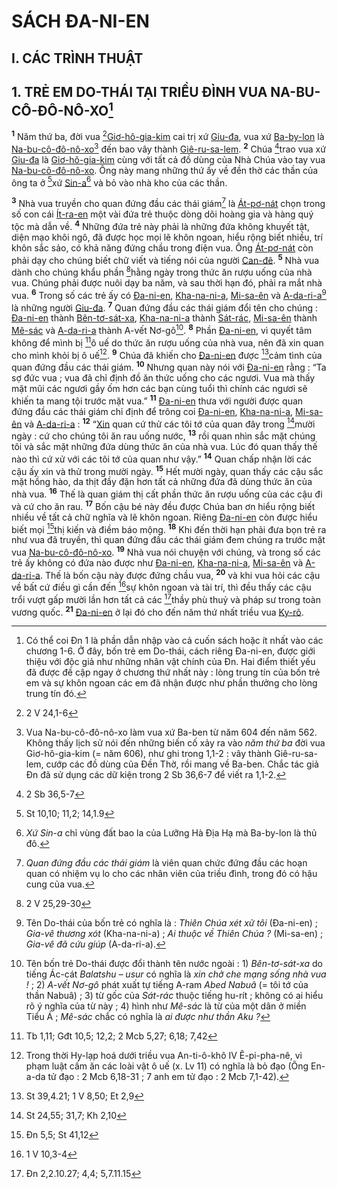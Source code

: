 # SÁCH ĐA-NI-EN

## I. CÁC TRÌNH THUẬT

## 1. TRẺ EM DO-THÁI TẠI TRIỀU ĐÌNH VUA NA-BU-CÔ-ĐÔ-NÔ-XO[^1-ed3dc363-ad93-485d-807c-125cd23671cc]
<sup><b>1</b></sup> Năm thứ ba, đời vua [^1@-ed3dc363-ad93-485d-807c-125cd23671cc][Giơ-hô-gia-kim]() cai trị xứ [Giu-đa](), vua xứ [Ba-by-lon]() là [Na-bu-cô-đô-nô-xo]()[^2-ed3dc363-ad93-485d-807c-125cd23671cc] đến bao vây thành [Giê-ru-sa-lem](). <sup><b>2</b></sup> Chúa [^2@-ed3dc363-ad93-485d-807c-125cd23671cc]trao vua xứ [Giu-đa]() là [Giơ-hô-gia-kim]() cùng với tất cả đồ dùng của Nhà Chúa vào tay vua [Na-bu-cô-đô-nô-xo](). Ông này mang những thứ ấy về đền thờ các thần của ông ta ở [^3@-ed3dc363-ad93-485d-807c-125cd23671cc]xứ [Sin-a]()[^3-ed3dc363-ad93-485d-807c-125cd23671cc] và bỏ vào nhà kho của các thần.

<sup><b>3</b></sup> Nhà vua truyền cho quan đứng đầu các thái giám[^4-ed3dc363-ad93-485d-807c-125cd23671cc] là [Át-pơ-nát]() chọn trong số con cái [Ít-ra-en]() một vài đứa trẻ thuộc dòng dõi hoàng gia và hàng quý tộc mà dẫn về. <sup><b>4</b></sup> Những đứa trẻ này phải là những đứa không khuyết tật, diện mạo khôi ngô, đã được học mọi lẽ khôn ngoan, hiểu rộng biết nhiều, trí khôn sắc sảo, có khả năng đứng chầu trong điện vua. Ông [Át-pơ-nát]() còn phải dạy cho chúng biết chữ viết và tiếng nói của người [Can-đê](). <sup><b>5</b></sup> Nhà vua dành cho chúng khẩu phần [^4@-ed3dc363-ad93-485d-807c-125cd23671cc]hằng ngày trong thức ăn rượu uống của nhà vua. Chúng phải được nuôi dạy ba năm, và sau thời hạn đó, phải ra mắt nhà vua. <sup><b>6</b></sup> Trong số các trẻ ấy có [Đa-ni-en](), [Kha-na-ni-a](), [Mi-sa-ên]() và [A-da-ri-a]()[^5-ed3dc363-ad93-485d-807c-125cd23671cc] là những người [Giu-đa](). <sup><b>7</b></sup> Quan đứng đầu các thái giám đổi tên cho chúng : [Đa-ni-en]() thành [Bên-tơ-sát-xa](), [Kha-na-ni-a]() thành [Sát-rác](), [Mi-sa-ên]() thành [Mê-sác]() và [A-da-ri-a]() thành A-vết Nơ-gô[^6-ed3dc363-ad93-485d-807c-125cd23671cc]. <sup><b>8</b></sup> Phần [Đa-ni-en](), vì quyết tâm không để mình bị [^5@-ed3dc363-ad93-485d-807c-125cd23671cc]ô uế do thức ăn rượu uống của nhà vua, nên đã xin quan cho mình khỏi bị ô uế[^7-ed3dc363-ad93-485d-807c-125cd23671cc]. <sup><b>9</b></sup> Chúa đã khiến cho [Đa-ni-en]() được [^6@-ed3dc363-ad93-485d-807c-125cd23671cc]cảm tình của quan đứng đầu các thái giám. <sup><b>10</b></sup> Nhưng quan này nói với [Đa-ni-en]() rằng : “Ta sợ đức vua ; vua đã chỉ định đồ ăn thức uống cho các ngươi. Vua mà thấy mặt mũi các ngươi gầy ốm hơn các bạn cùng tuổi thì chính các ngươi sẽ khiến ta mang tội trước mặt vua.” <sup><b>11</b></sup> [Đa-ni-en]() thưa với người được quan đứng đầu các thái giám chỉ định để trông coi [Đa-ni-en](), [Kha-na-ni-a](), [Mi-sa-ên]() và [A-da-ri-a]() : <sup><b>12</b></sup> “[Xin]() quan cứ thử các tôi tớ của quan đây trong [^7@-ed3dc363-ad93-485d-807c-125cd23671cc]mười ngày : cứ cho chúng tôi ăn rau uống nước, <sup><b>13</b></sup> rồi quan nhìn sắc mặt chúng tôi và sắc mặt những đứa dùng thức ăn của nhà vua. Lúc đó quan thấy thế nào thì cứ xử với các tôi tớ của quan như vậy.” <sup><b>14</b></sup> Quan chấp nhận lời các cậu ấy xin và thử trong mười ngày. <sup><b>15</b></sup> Hết mười ngày, quan thấy các cậu sắc mặt hồng hào, da thịt đầy đặn hơn tất cả những đứa đã dùng thức ăn của nhà vua. <sup><b>16</b></sup> Thế là quan giám thị cất phần thức ăn rượu uống của các cậu đi và cứ cho ăn rau. <sup><b>17</b></sup> Bốn cậu bé này đều được Chúa ban ơn hiểu rộng biết nhiều về tất cả chữ nghĩa và lẽ khôn ngoan. Riêng [Đa-ni-en]() còn được hiểu biết mọi [^8@-ed3dc363-ad93-485d-807c-125cd23671cc]thị kiến và điềm báo mộng. <sup><b>18</b></sup> Khi đến thời hạn phải đưa bọn trẻ ra như vua đã truyền, thì quan đứng đầu các thái giám đem chúng ra trước mặt vua [Na-bu-cô-đô-nô-xo](). <sup><b>19</b></sup> Nhà vua nói chuyện với chúng, và trong số các trẻ ấy không có đứa nào được như [Đa-ni-en](), [Kha-na-ni-a](), [Mi-sa-ên]() và [A-da-ri-a](). Thế là bốn cậu này được đứng chầu vua, <sup><b>20</b></sup> và khi vua hỏi các cậu về bất cứ điều gì cần đến [^9@-ed3dc363-ad93-485d-807c-125cd23671cc]sự khôn ngoan và tài trí, thì đều thấy các cậu trổi vượt gấp mười lần hơn tất cả các [^10@-ed3dc363-ad93-485d-807c-125cd23671cc]thầy phù thuỷ và pháp sư trong toàn vương quốc. <sup><b>21</b></sup> [Đa-ni-en]() ở lại đó cho đến năm thứ nhất triều vua [Ky-rô]().

[^1-ed3dc363-ad93-485d-807c-125cd23671cc]: Có thể coi Đn 1 là phần dẫn nhập vào cả cuốn sách hoặc ít nhất vào các chương 1-6. Ở đây, bốn trẻ em Do-thái, cách riêng Đa-ni-en, được giới thiệu với độc giả như những nhân vật chính của Đn. Hai điểm thiết yếu đã được đề cập ngay ở chương thứ nhất này : lòng trung tín của bốn trẻ em và sự khôn ngoan các em đã nhận được như phần thưởng cho lòng trung tín đó.
[^2-ed3dc363-ad93-485d-807c-125cd23671cc]: Vua Na-bu-cô-đô-nô-xo làm vua xứ Ba-ben từ năm 604 đến năm 562. Không thấy lịch sử nói đến những biến cố xảy ra vào *năm thứ ba* đời vua Giơ-hô-gia-kim (= năm 606), như ghi trong 1,1-2 : vây thành Giê-ru-sa-lem, cướp các đồ dùng của Đền Thờ, rồi mang về Ba-ben. Chắc tác giả Đn đã sử dụng các dữ kiện trong 2 Sb 36,6-7 để viết ra 1,1-2.
[^3-ed3dc363-ad93-485d-807c-125cd23671cc]: *Xứ Sin-a* chỉ vùng đất bao la của Lưỡng Hà Địa Hạ mà Ba-by-lon là thủ đô.
[^4-ed3dc363-ad93-485d-807c-125cd23671cc]: *Quan đứng đầu các thái giám* là viên quan chức đứng đầu các hoạn quan có nhiệm vụ lo cho các nhân viên của triều đình, trong đó có hậu cung của vua.
[^5-ed3dc363-ad93-485d-807c-125cd23671cc]: Tên Do-thái của bốn trẻ có nghĩa là : *Thiên Chúa xét xử tôi* (Đa-ni-en) ; *Gia-vê thương xót* (Kha-na-ni-a) ; *Ai thuộc về Thiên Chúa ?* (Mi-sa-en) ; *Gia-vê đã cứu giúp* (A-da-ri-a).
[^6-ed3dc363-ad93-485d-807c-125cd23671cc]: Tên bốn trẻ Do-thái được đổi thành tên nước ngoài : 1) *Bên-tơ-sát-xa* do tiếng Ác-cát *Balatshu – usur* có nghĩa là *xin chở che mạng sống nhà vua !* ; 2) *A-vết Nơ-gô* phát xuất tự tiếng A-ram *Abed Nabuâ* (= tôi tớ của thần Nabuâ) ; 3) từ gốc của *Sát-rác* thuộc tiếng hu-rít ; không có ai hiểu rõ ý nghĩa của từ này ; 4) hình như *Mê-sác* là từ của một dân ở miền Tiểu Á ; *Mê-sác* chắc có nghĩa là *ai được như thần Aku ?*
[^7-ed3dc363-ad93-485d-807c-125cd23671cc]: Trong thời Hy-lạp hoá dưới triều vua An-ti-ô-khô IV Ê-pi-pha-nê, vi phạm luật cấm ăn các loài vật ô uế (x. Lv 11) có nghĩa là bỏ đạo (Ông En-a-da tử đạo : 2 Mcb 6,18-31 ; 7 anh em tử đạo : 2 Mcb 7,1-42).
[^1@-ed3dc363-ad93-485d-807c-125cd23671cc]: 2 V 24,1-6
[^2@-ed3dc363-ad93-485d-807c-125cd23671cc]: 2 Sb 36,5-7
[^3@-ed3dc363-ad93-485d-807c-125cd23671cc]: St 10,10; 11,2; 14,1.9
[^4@-ed3dc363-ad93-485d-807c-125cd23671cc]: 2 V 25,29-30
[^5@-ed3dc363-ad93-485d-807c-125cd23671cc]: Tb 1,11; Gđt 10,5; 12,2; 2 Mcb 5,27; 6,18; 7,42
[^6@-ed3dc363-ad93-485d-807c-125cd23671cc]: St 39,4.21; 1 V 8,50; Et 2,9
[^7@-ed3dc363-ad93-485d-807c-125cd23671cc]: St 24,55; 31,7; Kh 2,10
[^8@-ed3dc363-ad93-485d-807c-125cd23671cc]: Đn 5,5; St 41,12
[^9@-ed3dc363-ad93-485d-807c-125cd23671cc]: 1 V 10,3-4
[^10@-ed3dc363-ad93-485d-807c-125cd23671cc]: Đn 2,2.10.27; 4,4; 5,7.11.15